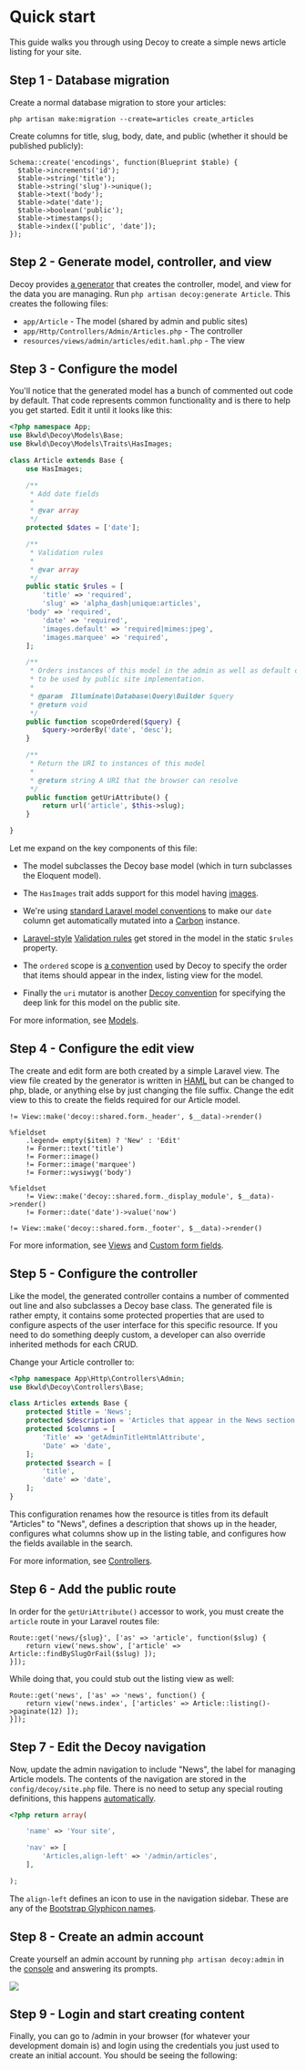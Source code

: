 # Quick start

This guide walks you through using Decoy to create a simple news article listing for your site.

## Step 1 - Database migration

Create a normal database migration to store your articles:

```
php artisan make:migration --create=articles create_articles
```

Create columns for title, slug, body, date, and public (whether it should be published publicly):

```php?start_inline=1
Schema::create('encodings', function(Blueprint $table) {
  $table->increments('id');
  $table->string('title');
  $table->string('slug')->unique();
  $table->text('body');
  $table->date('date');
  $table->boolean('public');
  $table->timestamps();
  $table->index(['public', 'date']);
});
```

## Step 2 - Generate model, controller, and view

Decoy provides [a generator](generator) that creates the controller, model, and view for the data you are managing.  Run `php artisan decoy:generate Article`. This creates the following files:

- `app/Article` - The model (shared by admin and public sites)
- `app/Http/Controllers/Admin/Articles.php` - The controller
- `resources/views/admin/articles/edit.haml.php` - The view

## Step 3 - Configure the model

You'll notice that the generated model has a bunch of commented out code by default.  That code represents common functionality and is there to help you get started.  Edit it until it looks like this:

```php
<?php namespace App;
use Bkwld\Decoy\Models\Base;
use Bkwld\Decoy\Models\Traits\HasImages;

class Article extends Base {
	use HasImages;

	/**
	 * Add date fields
	 *
	 * @var array
	 */
	protected $dates = ['date'];

	/**
	 * Validation rules
	 *
	 * @var array
	 */
	public static $rules = [
		'title' => 'required',
		'slug' => 'alpha_dash|unique:articles',
    'body' => 'required',
		'date' => 'required',
		'images.default' => 'required|mimes:jpeg',
		'images.marquee' => 'required',
	];

	/**
	 * Orders instances of this model in the admin as well as default ordering
	 * to be used by public site implementation.
	 *
	 * @param  Illuminate\Database\Query\Builder $query
	 * @return void
	 */
	public function scopeOrdered($query) {
		$query->orderBy('date', 'desc');
	}

	/**
	 * Return the URI to instances of this model
	 *
	 * @return string A URI that the browser can resolve
	 */
	public function getUriAttribute() {
		return url('article', $this->slug);
	}

}
```

Let me expand on the key components of this file:

- The model subclasses the Decoy base model (which in turn subclasses the Eloquent model).

- The `HasImages` trait adds support for this model having [images](images).

- We're using [standard Laravel model conventions](https://laravel.com/docs/eloquent-mutators#date-mutators) to make our `date` column get automatically mutated into a [Carbon](https://github.com/briannesbitt/Carbon) instance.

- [Laravel-style](https://laravel.com/docs/5.3/validation#available-validation-rules) [Validation rules](validation) get stored in the model in the static `$rules` property.

- The `ordered` scope is [a convention](models#ordering) used by Decoy to specify the order that items should appear in the index, listing view for the model.

- Finally the `uri` mutator is another [Decoy convention](models#deep-link) for specifying the deep link for this model on the public site.

For more information, see [Models](models).

## Step 4 - Configure the edit view

The create and edit form are both created by a simple Laravel view.  The view file created by the generator is written in [HAML](https://github.com/arnaud-lb/MtHaml) but can be changed to php, blade, or anything else by just changing the file suffix.  Change the edit view to this to create the fields required for our Article model.

```haml
!= View::make('decoy::shared.form._header', $__data)->render()

%fieldset
	.legend= empty($item) ? 'New' : 'Edit'
	!= Former::text('title')
	!= Former::image()
	!= Former::image('marquee')
	!= Former::wysiwyg('body')

%fieldset
	!= View::make('decoy::shared.form._display_module', $__data)->render()
	!= Former::date('date')->value('now')

!= View::make('decoy::shared.form._footer', $__data)->render()
```

For more information, see [Views](views) and [Custom form fields](custom-fields).

## Step 5 - Configure the controller

Like the model, the generated controller contains a number of commented out line and also subclasses a Decoy base class.  The generated file is rather empty, it contains some protected properties that are used to configure aspects of the user interface for this specific resource.  If you need to do something deeply custom, a developer can also override inherited methods for each CRUD.

Change your Article controller to:

```php
<?php namespace App\Http\Controllers\Admin;
use Bkwld\Decoy\Controllers\Base;

class Articles extends Base {
	protected $title = 'News';
	protected $description = 'Articles that appear in the News section.';
	protected $columns = [
		'Title' => 'getAdminTitleHtmlAttribute',
		'Date' => 'date',
	];
	protected $search = [
		'title',
		'date' => 'date',
	];
}
```

This configuration renames how the resource is titles from its default "Articles" to "News", defines a description that shows up in the header, configures what columns show up in the listing table, and configures how the fields available in the search.

For more information, see [Controllers](controllers).

## Step 6 - Add the public route

In order for the `getUriAttribute()` accessor to work, you must create the `article` route in your Laravel routes file:

```php?start_inline=1
Route::get('news/{slug}', ['as' => 'article', function($slug) {
	return view('news.show', ['article' => Article::findBySlugOrFail($slug) ]);
}]);
```

While doing that, you could stub out the listing view as well:

```php?start_inline=1
Route::get('news', ['as' => 'news', function() {
	return view('news.index', ['articles' => Article::listing()->paginate(12) ]);
}]);
```

## Step 7 - Edit the Decoy navigation

Now, update the admin navigation to include "News", the label for managing Article models.  The contents of the navigation are stored in the `config/decoy/site.php` file.  There is no need to setup any special routing definitions, this happens [automatically](routing).

```php
<?php return array(

	'name' => 'Your site',

	'nav' => [
		'Articles,align-left' => '/admin/articles',
	],

);
```

The `align-left` defines an icon to use in the navigation sidebar.  These are any of the [Bootstrap Glyphicon names](http://getbootstrap.com/components/#glyphicons-glyphs).

## Step 8 - Create an admin account

Create yourself an admin account by running `php artisan decoy:admin` in the [console](console) and answering its prompts.

![](assets/img/create-admin.gif)

## Step 9 - Login and start creating content

Finally, you can go to /admin in your browser (for whatever your development domain is) and login using the credentials you just used to create an initial account.  You should be seeing the following:
